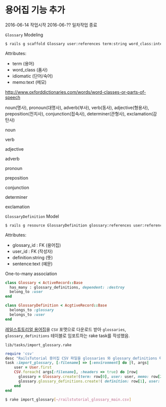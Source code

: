 # 용어집 기능 추가

2016-06-14 작업시작
2016-06-?? 일차작업 종료

`Glossary` Modeling

```sh
$ rails g scaffold Glossary user:references term:string word_class:integer idiomatic:boolean memo:text
```

Attributes:

 - term (용어)
 - word_class (품사)
 - idiomatic (단어/숙어)
 - memo:text (메모)


http://www.oxforddictionaries.com/words/word-classes-or-parts-of-speech

noun(명사), pronoun(대명사), adverb(부사), verb(동사), adjective(형용사), preposition(전치사), conjunction(접속사), determiner(관형사), exclamation(감탄사)

noun

verb

adjective

adverb

pronoun

preposition

conjunction

determiner

exclamation




`GlossaryDefinition` Model

```sh
$ rails g resource GlossaryDefinition glossary:references user:references definition sentence:text
```

Attributes:

 - glossary_id : FK  (용어집)
 - user_id : FK (작성자)
 - definition:string (뜻)
 - sentence:text (예문)


One-to-many association

```ruby
class Glossary < ActiveRecord::Base
  has_many : glossary_definitions, dependent: :destroy
  belong_to :user
end

class GlossaryDefinition < AcgtiveRecord::Base
  belongs_to :glossary
  belongs_to :user
end
```

[레일스튜토리얼 용어집](http://bit.ly/railstutorial_glossary)을 `CSV` 포맷으로 다운로드 받아 `glossaries`, `glossary_definitions` 테이블로 임포트하는 rake task를 작성했음.

`lib/tasks/import_glossary.rake`

```ruby
require 'csv'
desc "RailsTutorial 용어집 CSV 파일을 glossaries 와 glossary_definitions 테이블로 추가한다."
task :import_glossary, [:filename] => [:environment] do |t, args|
    user = User.first
    CSV.foreach( args[:filename], :headers => true) do |row|
      glossary = Glossary.create!(term: row[0], user: user, memo: row[2] )
      glossary.glossary_definitions.create!( definition: row[1], user: user )
    end
end
```


```sh
$ rake import_glossary[~/railstutorial_glossary_main.csv]
```
